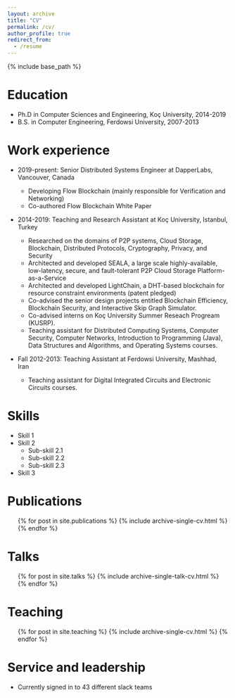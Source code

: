 ```yaml
---
layout: archive
title: "CV"
permalink: /cv/
author_profile: true
redirect_from:
  - /resume
---
```


{% include base_path %}

Education
======
* Ph.D in Computer Sciences and Engineering, Koç University, 2014-2019
* B.S. in Computer Engineering, Ferdowsi University, 2007-2013


Work experience
======
* 2019-present: Senior Distributed Systems Engineer at DapperLabs, Vancouver, Canada
  * Developing Flow Blockchain (mainly responsible for Verification and Networking) 
  * Co-authored Flow Blockchain White Paper

* 2014-2019: Teaching and Research Assistant at Koç University, Istanbul, Turkey
  * Researched on the domains of P2P systems, Cloud Storage, Blockchain, Distributed Protocols, Cryptography, Privacy, and Security
  * Architected and developed SEALA, a large scale highly-available, low-latency, secure, and fault-tolerant P2P Cloud Storage Platform-as-a-Service
  * Architected and developed LightChain, a DHT-based blockchain for resource constraint environments (patent pledged)
  * Co-advised the senior design projects entitled Blockchain Efficiency, Blockchain Security, and Interactive Skip Graph Simulator.
  * Co-advised interns on Koç University Summer Reseach Progream (KUSRP).
  * Teaching assistant for Distributed Computing Systems, Computer Security, Computer Networks, Introduction to Programming (Java), Data Structures and Algorithms, and Operating Systems courses. 

* Fall 2012-2013: Teaching Assistant at Ferdowsi University, Mashhad, Iran
  * Teaching assistant for Digital Integrated Circuits and Electronic Circuits courses. 
  
Skills
======
* Skill 1
* Skill 2
  * Sub-skill 2.1
  * Sub-skill 2.2
  * Sub-skill 2.3
* Skill 3

Publications
======
  <ul>{% for post in site.publications %}
    {% include archive-single-cv.html %}
  {% endfor %}</ul>
  
Talks
======
  <ul>{% for post in site.talks %}
    {% include archive-single-talk-cv.html %}
  {% endfor %}</ul>
  
Teaching
======
  <ul>{% for post in site.teaching %}
    {% include archive-single-cv.html %}
  {% endfor %}</ul>
  
Service and leadership
======
* Currently signed in to 43 different slack teams
